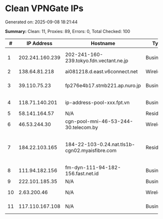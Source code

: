 # Clean VPNGate IPs
Generated on: 2025-09-08 18:21:44

**Summary:** Clean: 11, Proxies: 89, Errors: 0, Total Checked: 100

| # | IP Address | Hostname | Type | Country | Provider |
|---|------------|----------|------|---------|----------|
| 1 | 202.241.160.239 | 202-241-160-239.tokyo.fdn.vectant.ne.jp | Business | JP | ARTERIA Networks Corporation |
| 2 | 138.64.81.218 | ai081218.d.east.v6connect.net | Wireless | JP | Asahi Net |
| 3 | 39.110.75.23 | fp276e4b17.stmb221.ap.nuro.jp | Business | JP | Sony Network Communications Inc. |
| 4 | 118.71.140.201 | ip-address-pool-xxx.fpt.vn | Business | VN | FPT Telecom Company |
| 5 | 58.141.164.57 | N/A | Residential | KR | DLIVE |
| 6 | 46.53.244.30 | cgn-pool-mni-46-53-244-30.telecom.by | Wireless | BY | Unitary enterprise A1 |
| 7 | 184.22.103.165 | 184-22-103-0.24.nat.tls1b-cgn02.myaisfibre.com | Residential | TH | ADVANCED WIRELESS NETWORK COMPANY LIMITED |
| 8 | 111.94.182.156 | fm-dyn-111-94-182-156.fast.net.id | Business | ID | Linknet-Fastnet ASN |
| 9 | 222.101.185.35 | N/A | Business | KR | Korea Telecom |
| 10 | 2.63.200.46 | N/A | Wireless | RU | PJSC Rostelecom |
| 11 | 117.110.167.108 | N/A | Business | KR | DACOM-PUBNETPLUS |
